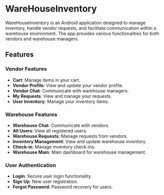 # WareHouseInventory

WareHouseInventory is an Android application designed to manage inventory, handle vendor requests, and facilitate communication within a warehouse environment. The app provides various functionalities for both vendors and warehouse managers.

## Features

### Vendor Features
- **Cart**: Manage items in your cart.
- **Vendor Profile**: View and update your vendor profile.
- **Vendor Chat**: Communicate with warehouse managers.
- **My Requests**: View and manage your requests.
- **User Inventory**: Manage your inventory items.

### Warehouse Features
- **Warehouse Chat**: Communicate with vendors.
- **All Users**: View all registered users.
- **Warehouse Requests**: Manage requests from vendors.
- **Inventory Management**: View and update warehouse inventory.
- **Check-in**: Manage inventory check-ins.
- **Warehouse Main**: Main dashboard for warehouse management.

### User Authentication
- **Login**: Secure user login functionality.
- **Sign Up**: New user registration.
- **Forgot Password**: Password recovery for users.